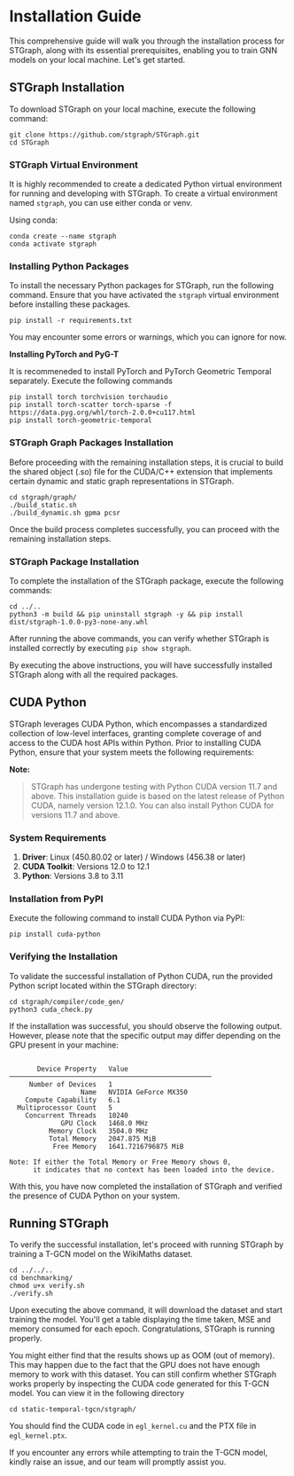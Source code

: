 # Installation Guide

This comprehensive guide will walk you through the installation process for STGraph, along with its essential prerequisites, enabling you to train GNN models on your local machine. Let's get started.

## STGraph Installation

To download STGraph on your local machine, execute the following command:

```
git clone https://github.com/stgraph/STGraph.git
cd STGraph
```

### STGraph Virtual Environment

It is highly recommended to create a dedicated Python virtual environment for running and developing with STGraph. To create a virtual environment named `stgraph`, you can use either conda or venv.

Using conda:

```
conda create --name stgraph
conda activate stgraph
```

### Installing Python Packages

To install the necessary Python packages for STGraph, run the following command. Ensure that you have activated the `stgraph` virtual environment before installing these packages.

```
pip install -r requirements.txt
```

You may encounter some errors or warnings, which you can ignore for now. 

**Installing PyTorch and PyG-T**

It is recommeneded to install PyTorch and PyTorch Geometric Temporal separately. Execute the following commands

```
pip install torch torchvision torchaudio
pip install torch-scatter torch-sparse -f https://data.pyg.org/whl/torch-2.0.0+cu117.html
pip install torch-geometric-temporal
```

### STGraph Graph Packages Installation

Before proceeding with the remaining installation steps, it is crucial to build the shared object (.so) file for the CUDA/C++ extension that implements certain dynamic and static graph representations in STGraph. 

```
cd stgraph/graph/
./build_static.sh
./build_dynamic.sh gpma pcsr
```
Once the build process completes successfully, you can proceed with the remaining installation steps.

### STGraph Package Installation

To complete the installation of the STGraph package, execute the following commands:

```
cd ../..
python3 -m build && pip uninstall stgraph -y && pip install dist/stgraph-1.0.0-py3-none-any.whl
```

After running the above commands, you can verify whether STGraph is installed correctly by executing `pip show stgraph`.

By executing the above instructions, you will have successfully installed STGraph along with all the required packages.

## CUDA Python

STGraph leverages CUDA Python, which encompasses a standardized collection of low-level interfaces, granting complete coverage of and access to the CUDA host APIs within Python. Prior to installing CUDA Python, ensure that your system meets the following requirements:

**Note:**
> STGraph has undergone testing with Python CUDA version 11.7 and above. This installation guide is based on the latest release of Python CUDA, namely version 12.1.0. You can also install Python CUDA for versions 11.7 and above.

### System Requirements

1. **Driver**: Linux (450.80.02 or later) / Windows (456.38 or later)
2. **CUDA Toolkit**: Versions 12.0 to 12.1
3. **Python**: Versions 3.8 to 3.11

### Installation from PyPI

Execute the following command to install CUDA Python via PyPI:

```
pip install cuda-python
```

### Verifying the Installation

To validate the successful installation of Python CUDA, run the provided Python script located within the STGraph directory:

```
cd stgraph/compiler/code_gen/
python3 cuda_check.py
```

If the installation was successful, you should observe the following output. However, please note that the specific output may differ depending on the GPU present in your machine:

```

       Device Property   Value
───────────────────────────────────────────────────
     Number of Devices   1
                  Name   NVIDIA GeForce MX350
    Compute Capability   6.1
  Multiprocessor Count   5
    Concurrent Threads   10240
             GPU Clock   1468.0 MHz
          Memory Clock   3504.0 MHz
          Total Memory   2047.875 MiB
           Free Memory   1641.7216796875 MiB

Note: If either the Total Memory or Free Memory shows 0,
      it indicates that no context has been loaded into the device.
```

With this, you have now completed the installation of STGraph and verified the presence of CUDA Python on your system.

## Running STGraph

To verify the successful installation, let's proceed with running STGraph by training a T-GCN model on the WikiMaths dataset.

```
cd ../../..
cd benchmarking/
chmod u+x verify.sh
./verify.sh
```

Upon executing the above command, it will download the dataset and start training the model. You'll get a table displaying the time taken, MSE and memory consumed for each epoch. Congratulations, STGraph is running properly. 

You might either find that the results shows up as OOM (out of memory). This may happen due to the fact that the GPU does not have enough memory to work with this dataset. You can still confirm whether STGraph works properly by inspecting the CUDA code generated for this T-GCN model. You can view it in the following directory

```
cd static-temporal-tgcn/stgraph/
```

You should find the CUDA code in `egl_kernel.cu` and the PTX file in `egl_kernel.ptx`.

If you encounter any errors while attempting to train the T-GCN model, kindly raise an issue, and our team will promptly assist you.
